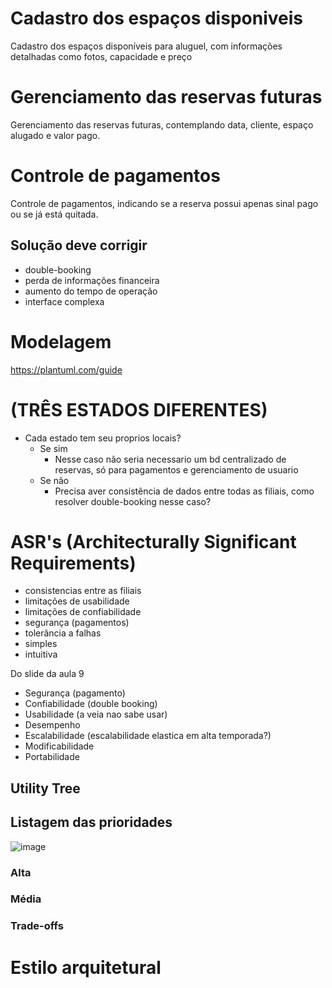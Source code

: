 #  Cadastro dos espaços disponiveis

Cadastro dos espaços disponíveis para aluguel, com informações detalhadas como fotos, capacidade e preço

# Gerenciamento das reservas futuras

Gerenciamento das reservas futuras, contemplando data, cliente, espaço alugado e valor pago.

# Controle de pagamentos

Controle de pagamentos, indicando se a reserva possui apenas sinal pago
ou se já está quitada.

## Solução deve corrigir
* double-booking
* perda de informações financeira
* aumento do tempo de operação
* interface complexa

# Modelagem

https://plantuml.com/guide

# (TRÊS ESTADOS DIFERENTES)
* Cada estado tem seu proprios locais?
    * Se sim
        * Nesse caso não seria necessario um bd centralizado de reservas, só para pagamentos e gerenciamento de usuario
    * Se não
        * Precisa aver consistência de dados entre todas as filiais, como resolver double-booking nesse caso?



# ASR's (Architecturally Significant Requirements)


* consistencias entre as filiais
* limitações de usabilidade
* limitações de confiabilidade
* segurança (pagamentos)
* tolerância a falhas
* simples
* intuitiva

Do slide da aula 9
* Segurança (pagamento)
* Confiabilidade (double booking)
* Usabilidade (a veia nao sabe usar)
* Desempenho
* Escalabilidade (escalabilidade elastica em alta temporada?)
* Modificabilidade
* Portabilidade

## Utility Tree

## Listagem das prioridades

![image](https://hackmd.io/_uploads/B1LiDaUpex.png)


### Alta

### Média


### Trade-offs



# Estilo arquitetural